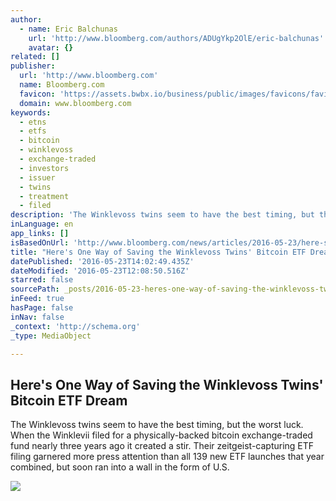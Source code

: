 ```yaml
---
author:
  - name: Eric Balchunas
    url: 'http://www.bloomberg.com/authors/ADUgYkp2OlE/eric-balchunas'
    avatar: {}
related: []
publisher:
  url: 'http://www.bloomberg.com'
  name: Bloomberg.com
  favicon: 'https://assets.bwbx.io/business/public/images/favicons/favicon-32x32-d2b81a9373.png'
  domain: www.bloomberg.com
keywords:
  - etns
  - etfs
  - bitcoin
  - winklevoss
  - exchange-traded
  - investors
  - issuer
  - twins
  - treatment
  - filed
description: 'The Winklevoss twins seem to have the best timing, but the worst luck. When the Winklevii filed for a physically-backed bitcoin exchange-traded fund nearly three years ago it created a stir. Their zeitgeist-capturing ETF filing garnered more press attention than all 139 new ETF launches that year combined, but soon ran into a wall in the form of U.S.'
inLanguage: en
app_links: []
isBasedOnUrl: 'http://www.bloomberg.com/news/articles/2016-05-23/here-s-one-way-of-saving-the-winklevoss-twins-bitcoin-etf-dream'
title: "Here's One Way of Saving the Winklevoss Twins' Bitcoin ETF Dream"
datePublished: '2016-05-23T14:02:49.435Z'
dateModified: '2016-05-23T12:08:50.516Z'
starred: false
sourcePath: _posts/2016-05-23-heres-one-way-of-saving-the-winklevoss-twins-bitcoin-etf-d.md
inFeed: true
hasPage: false
inNav: false
_context: 'http://schema.org'
_type: MediaObject

---
```

<article style=""><h1>Here's One Way of Saving the Winklevoss Twins' Bitcoin ETF Dream</h1><p>The Winklevoss twins seem to have the best timing, but the worst luck. When the Winklevii filed for a physically-backed bitcoin exchange-traded fund nearly three years ago it created a stir. Their zeitgeist-capturing ETF filing garnered more press attention than all 139 new ETF launches that year combined, but soon ran into a wall in the form of U.S.</p><img src="https://assets.bwbx.io/images/users/iqjWHBFdfxIU/i35BblVpEZZE/v2/-1x-1.jpg" /></article>